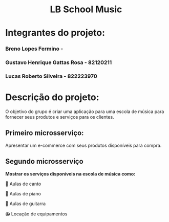 <h1 align="center">LB School Music</h1>

# Integrantes do projeto:

<h3>Breno Lopes Fermino - </h3>
<h3>Gustavo Henrique Gattas Rosa - 82120211</h3>
<h3>Lucas Roberto Silveira - 822223970</h3>

# Descrição do projeto: 

<p> O objetivo do grupo é criar uma aplicação para uma escola de música para fornecer seus produtos e serviços para os clientes. </p>

<h2>Primeiro microsserviço:</h2>
<p>Apresentar um e-commerce com seus produtos disponíveis para compra.</p> 

<h2>Segundo microsserviço</h2>
<strong>Mostrar os serviços disponíveis na escola de música como:</strong>
<p>&#127908 Aulas de canto</p>
<p>&#127929 Aulas de piano</p>
<p>&#127928 Aulas de guitarra</p>
<p>&#128251 Locação de equipamentos</p>
